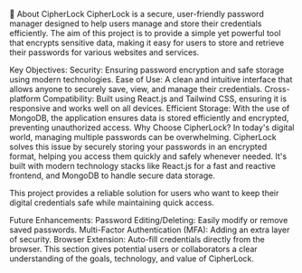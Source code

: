 🔐 About CipherLock
CipherLock is a secure, user-friendly password manager designed to help users manage and store their credentials efficiently. The aim of this project is to provide a simple yet powerful tool that encrypts sensitive data, making it easy for users to store and retrieve their passwords for various websites and services.

Key Objectives:
Security: Ensuring password encryption and safe storage using modern technologies.
Ease of Use: A clean and intuitive interface that allows anyone to securely save, view, and manage their credentials.
Cross-platform Compatibility: Built using React.js and Tailwind CSS, ensuring it is responsive and works well on all devices.
Efficient Storage: With the use of MongoDB, the application ensures data is stored efficiently and encrypted, preventing unauthorized access.
Why Choose CipherLock?
In today's digital world, managing multiple passwords can be overwhelming. CipherLock solves this issue by securely storing your passwords in an encrypted format, helping you access them quickly and safely whenever needed. It's built with modern technology stacks like React.js for a fast and reactive frontend, and MongoDB to handle secure data storage.

This project provides a reliable solution for users who want to keep their digital credentials safe while maintaining quick access.

Future Enhancements:
Password Editing/Deleting: Easily modify or remove saved passwords.
Multi-Factor Authentication (MFA): Adding an extra layer of security.
Browser Extension: Auto-fill credentials directly from the browser.
This section gives potential users or collaborators a clear understanding of the goals, technology, and value of CipherLock.

